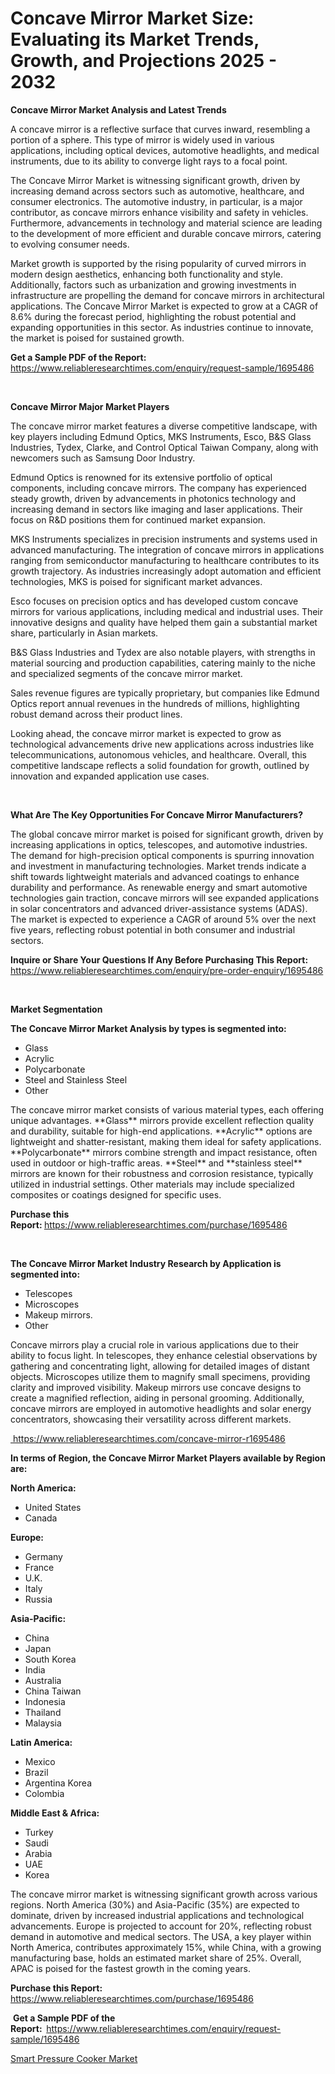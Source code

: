 <p><h1>Concave Mirror Market Size: Evaluating its Market Trends, Growth, and Projections 2025 - 2032</h1></p><p><strong>Concave Mirror Market Analysis and Latest Trends</strong></p>
<p><p>A concave mirror is a reflective surface that curves inward, resembling a portion of a sphere. This type of mirror is widely used in various applications, including optical devices, automotive headlights, and medical instruments, due to its ability to converge light rays to a focal point.</p><p>The Concave Mirror Market is witnessing significant growth, driven by increasing demand across sectors such as automotive, healthcare, and consumer electronics. The automotive industry, in particular, is a major contributor, as concave mirrors enhance visibility and safety in vehicles. Furthermore, advancements in technology and material science are leading to the development of more efficient and durable concave mirrors, catering to evolving consumer needs.</p><p>Market growth is supported by the rising popularity of curved mirrors in modern design aesthetics, enhancing both functionality and style. Additionally, factors such as urbanization and growing investments in infrastructure are propelling the demand for concave mirrors in architectural applications. The Concave Mirror Market is expected to grow at a CAGR of 8.6% during the forecast period, highlighting the robust potential and expanding opportunities in this sector. As industries continue to innovate, the market is poised for sustained growth.</p></p>
<p><strong>Get a Sample PDF of the Report:&nbsp;</strong> <a href="https://www.reliableresearchtimes.com/enquiry/request-sample/1695486?utm_campaign=2198&utm_medium=2&utm_source=Github&utm_content=ia&utm_term=08022025&utm_id=concave-mirror">https://www.reliableresearchtimes.com/enquiry/request-sample/1695486</a></p>
<p>&nbsp;</p>
<p><strong>Concave Mirror Major Market Players</strong></p>
<p><p>The concave mirror market features a diverse competitive landscape, with key players including Edmund Optics, MKS Instruments, Esco, B&S Glass Industries, Tydex, Clarke, and Control Optical Taiwan Company, along with newcomers such as Samsung Door Industry.</p><p>Edmund Optics is renowned for its extensive portfolio of optical components, including concave mirrors. The company has experienced steady growth, driven by advancements in photonics technology and increasing demand in sectors like imaging and laser applications. Their focus on R&D positions them for continued market expansion.</p><p>MKS Instruments specializes in precision instruments and systems used in advanced manufacturing. The integration of concave mirrors in applications ranging from semiconductor manufacturing to healthcare contributes to its growth trajectory. As industries increasingly adopt automation and efficient technologies, MKS is poised for significant market advances.</p><p>Esco focuses on precision optics and has developed custom concave mirrors for various applications, including medical and industrial uses. Their innovative designs and quality have helped them gain a substantial market share, particularly in Asian markets. </p><p>B&S Glass Industries and Tydex are also notable players, with strengths in material sourcing and production capabilities, catering mainly to the niche and specialized segments of the concave mirror market.</p><p>Sales revenue figures are typically proprietary, but companies like Edmund Optics report annual revenues in the hundreds of millions, highlighting robust demand across their product lines.</p><p>Looking ahead, the concave mirror market is expected to grow as technological advancements drive new applications across industries like telecommunications, autonomous vehicles, and healthcare. Overall, this competitive landscape reflects a solid foundation for growth, outlined by innovation and expanded application use cases.</p></p>
<p>&nbsp;</p>
<p><strong>What Are The Key Opportunities For Concave Mirror Manufacturers?</strong></p>
<p><p>The global concave mirror market is poised for significant growth, driven by increasing applications in optics, telescopes, and automotive industries. The demand for high-precision optical components is spurring innovation and investment in manufacturing technologies. Market trends indicate a shift towards lightweight materials and advanced coatings to enhance durability and performance. As renewable energy and smart automotive technologies gain traction, concave mirrors will see expanded applications in solar concentrators and advanced driver-assistance systems (ADAS). The market is expected to experience a CAGR of around 5% over the next five years, reflecting robust potential in both consumer and industrial sectors.</p></p>
<p><strong>Inquire or Share Your Questions If Any Before Purchasing This Report:</strong> <a href="https://www.reliableresearchtimes.com/enquiry/pre-order-enquiry/1695486?utm_campaign=2198&utm_medium=2&utm_source=Github&utm_content=ia&utm_term=08022025&utm_id=concave-mirror">https://www.reliableresearchtimes.com/enquiry/pre-order-enquiry/1695486</a></p>
<p>&nbsp;</p>
<p><strong>Market Segmentation</strong></p>
<p><strong>The Concave Mirror Market Analysis by types is segmented into:</strong></p>
<p><ul><li>Glass</li><li>Acrylic</li><li>Polycarbonate</li><li>Steel and Stainless Steel</li><li>Other</li></ul></p>
<p><p>The concave mirror market consists of various material types, each offering unique advantages. **Glass** mirrors provide excellent reflection quality and durability, suitable for high-end applications. **Acrylic** options are lightweight and shatter-resistant, making them ideal for safety applications. **Polycarbonate** mirrors combine strength and impact resistance, often used in outdoor or high-traffic areas. **Steel** and **stainless steel** mirrors are known for their robustness and corrosion resistance, typically utilized in industrial settings. Other materials may include specialized composites or coatings designed for specific uses.</p></p>
<p><strong>Purchase this Report:&nbsp;</strong><a href="https://www.reliableresearchtimes.com/purchase/1695486?utm_campaign=2198&utm_medium=2&utm_source=Github&utm_content=ia&utm_term=08022025&utm_id=concave-mirror">https://www.reliableresearchtimes.com/purchase/1695486</a></p>
<p>&nbsp;</p>
<p><strong>The Concave Mirror Market Industry Research by Application is segmented into:</strong></p>
<p><ul><li>Telescopes</li><li>Microscopes</li><li>Makeup mirrors.</li><li>Other</li></ul></p>
<p><p>Concave mirrors play a crucial role in various applications due to their ability to focus light. In telescopes, they enhance celestial observations by gathering and concentrating light, allowing for detailed images of distant objects. Microscopes utilize them to magnify small specimens, providing clarity and improved visibility. Makeup mirrors use concave designs to create a magnified reflection, aiding in personal grooming. Additionally, concave mirrors are employed in automotive headlights and solar energy concentrators, showcasing their versatility across different markets.</p></p>
<p><a href="https://www.reliableresearchtimes.com/concave-mirror-r1695486?utm_campaign=2198&utm_medium=2&utm_source=Github&utm_content=ia&utm_term=08022025&utm_id=concave-mirror">&nbsp;https://www.reliableresearchtimes.com/concave-mirror-r1695486</a></p>
<p><strong>In terms of Region, the Concave Mirror Market Players available by Region are:</strong></p>
<p>
    <p> <strong> North America: </strong>
        <ul>
            <li>United States</li>
            <li>Canada</li>
        </ul>
        </p> 
    <p> <strong> Europe: </strong>
        <ul>
            <li>Germany</li>
            <li>France</li>
            <li>U.K.</li>
            <li>Italy</li>
            <li>Russia</li>
        </ul>
        </p> 
    <p> <strong> Asia-Pacific: </strong>
        <ul>
            <li>China</li>
            <li>Japan</li>
            <li>South Korea</li>
            <li>India</li>
            <li>Australia</li>
            <li>China Taiwan</li>
            <li>Indonesia</li>
            <li>Thailand</li>
            <li>Malaysia</li>
        </ul>
        </p> 
    <p> <strong> Latin America: </strong>
        <ul>
            <li>Mexico</li>
            <li>Brazil</li>
            <li>Argentina Korea</li>
            <li>Colombia</li>
        </ul>
        </p> 
    <p> <strong> Middle East & Africa: </strong>
        <ul>
            <li>Turkey</li>
            <li>Saudi</li>
            <li>Arabia</li>
            <li>UAE</li>
            <li>Korea</li>
        </ul>
    </p>
    </p>
<p><p>The concave mirror market is witnessing significant growth across various regions. North America (30%) and Asia-Pacific (35%) are expected to dominate, driven by increased industrial applications and technological advancements. Europe is projected to account for 20%, reflecting robust demand in automotive and medical sectors. The USA, a key player within North America, contributes approximately 15%, while China, with a growing manufacturing base, holds an estimated market share of 25%. Overall, APAC is poised for the fastest growth in the coming years.</p></p>
<p><strong>Purchase this Report: </strong><a href="https://www.reliableresearchtimes.com/purchase/1695486?utm_campaign=2198&utm_medium=2&utm_source=Github&utm_content=ia&utm_term=08022025&utm_id=concave-mirror">https://www.reliableresearchtimes.com/purchase/1695486</a></p>
<p>&nbsp;<strong>Get a Sample PDF of the Report:&nbsp;&nbsp;</strong><a href="https://www.reliableresearchtimes.com/enquiry/request-sample/1695486?utm_campaign=2198&utm_medium=2&utm_source=Github&utm_content=ia&utm_term=08022025&utm_id=concave-mirror">https://www.reliableresearchtimes.com/enquiry/request-sample/1695486</a></p>
<p><strong></strong></p>
<p><p><a href="https://github.com/klindsey95/Market-Research-Report-List-1/blob/main/smart-pressure-cooker-market.md?utm_campaign=2198&utm_medium=2&utm_source=Github&utm_content=ia&utm_term=08022025&utm_id=concave-mirror">Smart Pressure Cooker Market</a></p></p>